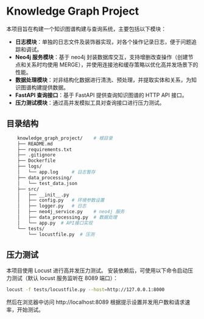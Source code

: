 # Knowledge Graph Project

本项目旨在构建一个知识图谱构建与查询系统，主要包括以下模块：

- **日志模块**：单独的日志文件及装饰器实现，对各个操作记录日志，便于问题追踪和调试。
- **Neo4j 服务模块**：基于 neo4j 封装数据库交互，支持增删改查操作（创建节点和关系时均使用 MERGE），并使用连接池和缓存策略以优化高并发场景下的性能。
- **数据处理模块**：对非结构化数据进行清洗、预处理，并提取实体和关系，为知识图谱构建提供数据。
- **FastAPI 查询接口**：基于 FastAPI 提供查询知识图谱的 HTTP API 接口。
- **压力测试模块**：通过高并发模拟工具对查询接口进行压力测试。


## 目录结构
```bash
    knowledge_graph_project/    # 根目录
    ├── README.md
    ├── requirements.txt
    ├── .gitignore
    ├── Dockerfile
    ├── logs/
    │   └── app.log     # 日志暂存
    ├── data_processing/
    │   └── test_data.json
    ├── src/
    │   ├── __init__.py
    │   ├── config.py   # 环境参数设置
    │   ├── logger.py   # 日志
    │   ├── neo4j_service.py    # neo4j 服务
    │   ├── data_processing.py  # 数据处理
    │   └── app.py  # API接口实现
    └── tests/
        └── locustfile.py  # 压测
```

## 压力测试

本项目使用 Locust 进行高并发压力测试。
安装依赖后，可使用以下命令启动压力测试（默认 locust 服务监听在 8089 端口）：

```bash
locust -f tests/locustfile.py --host=http://127.0.0.1:8000
```
然后在浏览器中访问 http://localhost:8089 根据提示设置并发用户数和请求速率，开始测试。